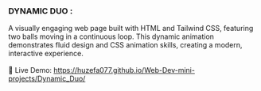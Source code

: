 ### DYNAMIC DUO :  
A visually engaging web page built with HTML and Tailwind CSS, featuring two balls moving in a continuous loop. This dynamic animation demonstrates fluid design and CSS animation skills, creating a modern, interactive experience.
<br><br>
🔗 Live Demo: https://huzefa077.github.io/Web-Dev-mini-projects/Dynamic_Duo/
